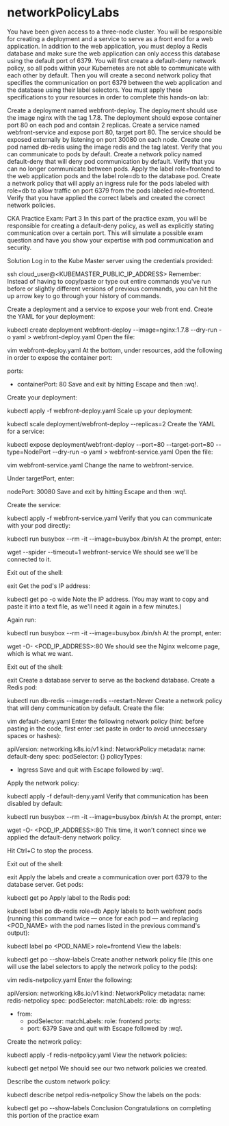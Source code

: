 # networkPolicyLabs

You have been given access to a three-node cluster. You will be responsible for creating a deployment and a service to serve as a front end for a web application. In addition to the web application, you must deploy a Redis database and make sure the web application can only access this database using the default port of 6379. You will first create a default-deny network policy, so all pods within your Kubernetes are not able to communicate with each other by default. Then you will create a second network policy that specifies the communication on port 6379 between the web application and the database using their label selectors. You must apply these specifications to your resources in order to complete this hands-on lab:

Create a deployment named webfront-deploy.
The deployment should use the image nginx with the tag 1.7.8.
The deployment should expose container port 80 on each pod and contain 2 replicas.
Create a service named webfront-service and expose port 80, target port 80.
The service should be exposed externally by listening on port 30080 on each node.
Create one pod named db-redis using the image redis and the tag latest.
Verify that you can communicate to pods by default.
Create a network policy named default-deny that will deny pod communication by default.
Verify that you can no longer communicate between pods.
Apply the label role=frontend to the web application pods and the label role=db to the database pod.
Create a network policy that will apply an ingress rule for the pods labeled with role=db to allow traffic on port 6379 from the pods labeled role=frontend.
Verify that you have applied the correct labels and created the correct network policies.



CKA Practice Exam: Part 3
In this part of the practice exam, you will be responsible for creating a default-deny policy, as well as explicitly stating communication over a certain port. This will simulate a possible exam question and have you show your expertise with pod communication and security.

Solution
Log in to the Kube Master server using the credentials provided:

ssh cloud_user@<KUBEMASTER_PUBLIC_IP_ADDRESS>
Remember: Instead of having to copy/paste or type out entire commands you've run before or slightly different versions of previous commands, you can hit the up arrow key to go through your history of commands.

Create a deployment and a service to expose your web front end.
Create the YAML for your deployment:

kubectl create deployment webfront-deploy  --image=nginx:1.7.8  --dry-run -o yaml > webfront-deploy.yaml
Open the file:

vim webfront-deploy.yaml
At the bottom, under resources, add the following in order to expose the container port:

ports:
- containerPort: 80
Save and exit by hitting Escape and then :wq!.

Create your deployment:

kubectl apply -f webfront-deploy.yaml
Scale up your deployment:

kubectl scale deployment/webfront-deploy --replicas=2
Create the YAML for a service:

kubectl expose deployment/webfront-deploy --port=80 --target-port=80 --type=NodePort --dry-run -o yaml > webfront-service.yaml
Open the file:

vim webfront-service.yaml
Change the name to webfront-service.

Under targetPort, enter:

nodePort: 30080
Save and exit by hitting Escape and then :wq!.

Create the service:

kubectl apply -f webfront-service.yaml
Verify that you can communicate with your pod directly:

kubectl run busybox --rm -it --image=busybox /bin/sh
At the prompt, enter:

wget --spider --timeout=1 webfront-service
We should see we'll be connected to it.

Exit out of the shell:

exit
Get the pod's IP address:

kubectl get po -o wide
Note the IP address. (You may want to copy and paste it into a text file, as we'll need it again in a few minutes.)

Again run:

kubectl run busybox --rm -it --image=busybox /bin/sh
At the prompt, enter:

wget -O- <POD_IP_ADDRESS>:80
We should see the Nginx welcome page, which is what we want.

Exit out of the shell:

exit
Create a database server to serve as the backend database.
Create a Redis pod:

kubectl run db-redis --image=redis --restart=Never
Create a network policy that will deny communication by default.
Create the file:

vim default-deny.yaml
Enter the following network policy (hint: before pasting in the code, first enter :set paste in order to avoid unnecessary spaces or hashes):

apiVersion: networking.k8s.io/v1
kind: NetworkPolicy
metadata:
  name: default-deny
spec:
  podSelector: {}
  policyTypes:
  - Ingress
Save and quit with Escape followed by :wq!.

Apply the network policy:

kubectl apply -f default-deny.yaml
Verify that communication has been disabled by default:

kubectl run busybox --rm -it --image=busybox /bin/sh
At the prompt, enter:

wget -O- <POD_IP_ADDRESS>:80
This time, it won't connect since we applied the default-deny network policy.

Hit Ctrl+C to stop the process.

Exit out of the shell:

exit
Apply the labels and create a communication over port 6379 to the database server.
Get pods:

kubectl get po
Apply label to the Redis pod:

kubectl label po db-redis role=db
Apply labels to both webfront pods (running this command twice — once for each pod — and replacing <POD_NAME> with the pod names listed in the previous command's output):

kubectl label po <POD_NAME> role=frontend
View the labels:

kubectl get po --show-labels
Create another network policy file (this one will use the label selectors to apply the network policy to the pods):

vim redis-netpolicy.yaml
Enter the following:

apiVersion: networking.k8s.io/v1
kind: NetworkPolicy
metadata:
  name: redis-netpolicy
spec:
  podSelector:
    matchLabels:
      role: db
  ingress:
  - from:
    - podSelector:
        matchLabels:
          role: frontend
    ports:
    - port: 6379
Save and quit with Escape followed by :wq!.

Create the network policy:

kubectl apply -f redis-netpolicy.yaml
View the network policies:

kubectl get netpol
We should see our two network policies we created.

Describe the custom network policy:

kubectl describe netpol redis-netpolicy
Show the labels on the pods:

kubectl get po --show-labels
Conclusion
Congratulations on completing this portion of the practice exam
